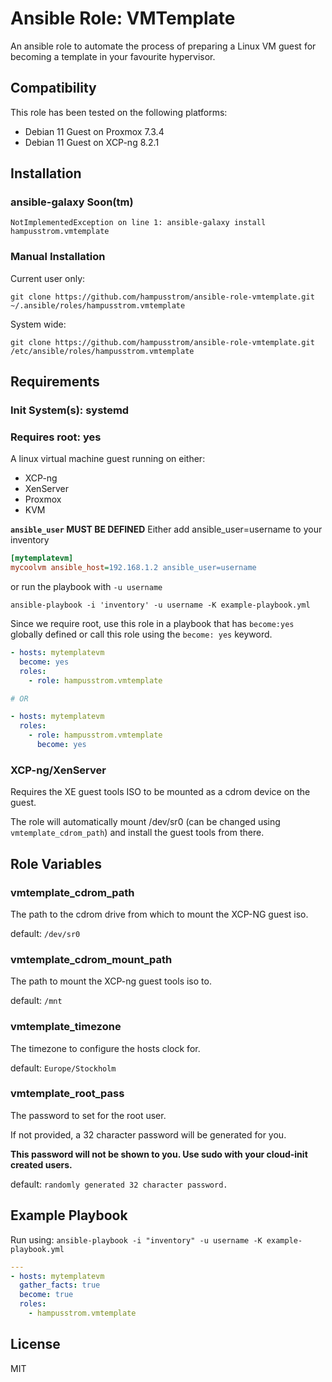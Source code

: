 # Ansible Role: VMTemplate


An ansible role to automate the process of preparing a Linux VM guest for becoming a template in your favourite hypervisor.

## Compatibility
This role has been tested on the following platforms:
* Debian 11 Guest on Proxmox 7.3.4
* Debian 11 Guest on XCP-ng 8.2.1

## Installation
### ansible-galaxy **Soon(tm)**
```
NotImplementedException on line 1: ansible-galaxy install hampusstrom.vmtemplate
```

### Manual Installation
Current user only:
```
git clone https://github.com/hampusstrom/ansible-role-vmtemplate.git ~/.ansible/roles/hampusstrom.vmtemplate
```
System wide:
```
git clone https://github.com/hampusstrom/ansible-role-vmtemplate.git /etc/ansible/roles/hampusstrom.vmtemplate
```


## Requirements

### Init System(s): **systemd**
### Requires root: **yes**

A linux virtual machine guest running on either:
* XCP-ng
* XenServer
* Proxmox
* KVM

**`ansible_user` MUST BE DEFINED**
Either add ansible_user=username to your inventory
```ini
[mytemplatevm]
mycoolvm ansible_host=192.168.1.2 ansible_user=username
```

or run the playbook with `-u username`

`ansible-playbook -i 'inventory' -u username -K example-playbook.yml`



Since we require root, use this role in a playbook that has `become:yes` globally defined or call this role using the `become: yes` keyword.


```yaml
- hosts: mytemplatevm
  become: yes
  roles:
    - role: hampusstrom.vmtemplate

# OR

- hosts: mytemplatevm
  roles:
    - role: hampusstrom.vmtemplate
      become: yes
```

### XCP-ng/XenServer
Requires the XE guest tools ISO to be mounted as a cdrom device on the guest.

The role will automatically mount /dev/sr0 (can be changed using `vmtemplate_cdrom_path`) and install the guest tools from there.

## Role Variables

### vmtemplate_cdrom_path
The path to the cdrom drive from which to mount the XCP-NG guest iso.

default: `/dev/sr0`

### vmtemplate_cdrom_mount_path
The path to mount the XCP-ng guest tools iso to.

default: `/mnt`

### vmtemplate_timezone
The timezone to configure the hosts clock for.

default: `Europe/Stockholm`

### vmtemplate_root_pass
The password to set for the root user.

If not provided, a 32 character password will be generated for you.

**This password will not be shown to you. Use sudo with your cloud-init created users.**

default: `randomly generated 32 character password.`

## Example Playbook

Run using:
`ansible-playbook -i "inventory" -u username -K example-playbook.yml`

```yaml
---
- hosts: mytemplatevm
  gather_facts: true
  become: true
  roles:
    - hampusstrom.vmtemplate
```
License
-------

MIT
